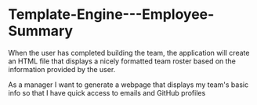 # Template-Engine---Employee-Summary
When the user has completed building the team, the application will create an HTML file that displays a nicely formatted team roster based on the information provided by the user.


As a manager
I want to generate a webpage that displays my team's basic info
so that I have quick access to emails and GitHub profiles
